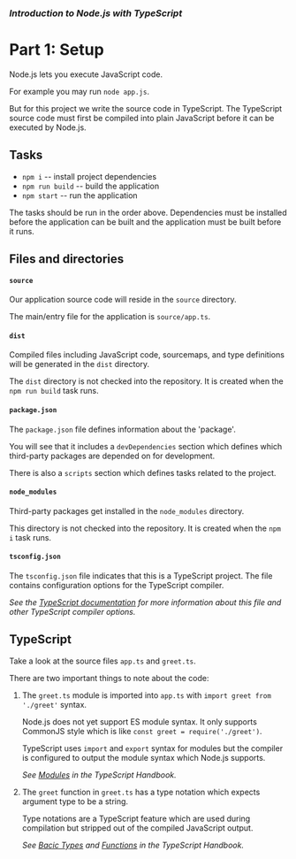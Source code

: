 ### _Introduction to Node.js with TypeScript_

# Part 1: Setup

Node.js lets you execute JavaScript code.

For example you may run `node app.js`.

But for this project we write the source code in TypeScript.
The TypeScript source code must first be compiled into plain JavaScript before it can be executed by Node.js.

## Tasks

* `npm i` -- install project dependencies
* `npm run build` -- build the application
* `npm start` -- run the application

The tasks should be run in the order above.
Dependencies must be installed before the application can be built and the application must be built before it runs.

## Files and directories

#### `source`

Our application source code will reside in the `source` directory.

The main/entry file for the application is `source/app.ts`.

#### `dist`

Compiled files including JavaScript code, sourcemaps, and type definitions will be generated in the `dist` directory.

The `dist` directory is not checked into the repository. It is created when the `npm run build` task runs.

#### `package.json`

The `package.json` file defines information about the 'package'.

You will see that it includes a `devDependencies` section which defines which third-party packages are depended on for development.

There is also a `scripts` section which defines tasks related to the project.

#### `node_modules`

Third-party packages get installed in the `node_modules` directory.

This directory is not checked into the repository. It is created when the `npm i` task runs.

#### `tsconfig.json`

The `tsconfig.json` file indicates that this is a TypeScript project.
The file contains configuration options for the TypeScript compiler.

_See the [TypeScript documentation](https://www.typescriptlang.org/docs/handbook/tsconfig-json.html)
for more information about this file and other TypeScript compiler options._


## TypeScript

Take a look at the source files `app.ts` and `greet.ts`.

There are two important things to note about the code:

1. The `greet.ts` module is imported into `app.ts` with `import greet from './greet'` syntax.

    Node.js does not yet support ES module syntax. It only supports CommonJS style which is like `const greet = require('./greet')`.

    TypeScript uses `import` and `export` syntax for modules but the compiler is configured to output the module syntax which Node.js supports.

    _See [Modules](https://www.typescriptlang.org/docs/handbook/modules.html) in the TypeScript Handbook._

2. The `greet` function in `greet.ts` has a type notation which expects argument type to be a string.

    Type notations are a TypeScript feature which are used during compilation but stripped out of the compiled JavaScript output.

    _See [Bacic Types](https://www.typescriptlang.org/docs/handbook/basic-types.html) and [Functions](https://www.typescriptlang.org/docs/handbook/functions.html) in the TypeScript Handbook._

